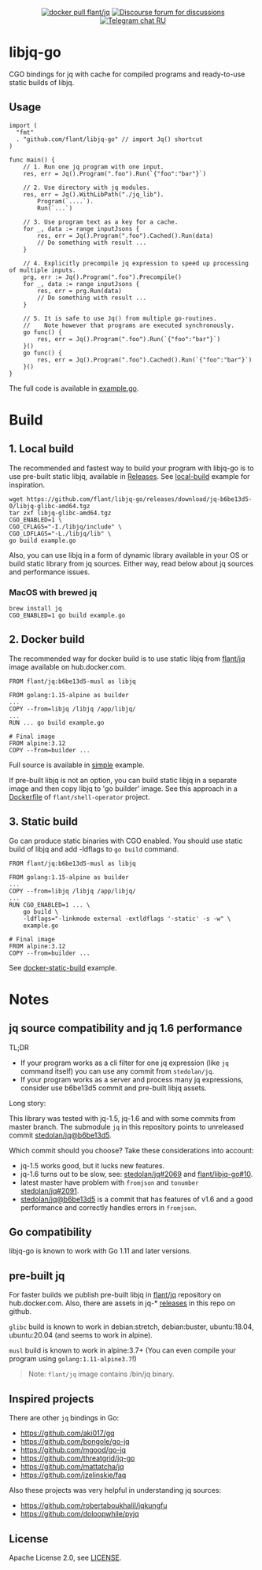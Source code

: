 <p align="center">
<a href="https://hub.docker.com/r/flant/jq"><img src="https://img.shields.io/docker/pulls/flant/jq.svg?logo=docker" alt="docker pull flant/jq"/></a>
<a href="https://community.flant.com/c/shell-operator/7"><img src="https://img.shields.io/discourse/status?server=https%3A%2F%2Fcommunity.flant.com" alt="Discourse forum for discussions"/></a>
<a href="https://t.me/kubeoperator"><img src="https://img.shields.io/badge/telegram-RU%20chat-179cde.svg?logo=telegram" alt="Telegram chat RU"/></a>
</p>

# libjq-go

CGO bindings for jq with cache for compiled programs and ready-to-use static builds of libjq.

## Usage

```
import (
  "fmt"
  . "github.com/flant/libjq-go" // import Jq() shortcut
)

func main() {
	// 1. Run one jq program with one input.
	res, err = Jq().Program(".foo").Run(`{"foo":"bar"}`)

	// 2. Use directory with jq modules.
	res, err = Jq().WithLibPath("./jq_lib").
		Program(`....`).
		Run(`...`)
	
	// 3. Use program text as a key for a cache.
	for _, data := range inputJsons {
		res, err = Jq().Program(".foo").Cached().Run(data)
		// Do something with result ...
	}
	
	// 4. Explicitly precompile jq expression to speed up processing of multiple inputs.
	prg, err := Jq().Program(".foo").Precompile()
	for _, data := range inputJsons {
		res, err = prg.Run(data)
		// Do something with result ...
	}
	
	// 5. It is safe to use Jq() from multiple go-routines.
	//    Note however that programs are executed synchronously.
	go func() {
		res, err = Jq().Program(".foo").Run(`{"foo":"bar"}`)
	}()
	go func() {
		res, err = Jq().Program(".foo").Cached().Run(`{"foo":"bar"}`)
	}()
}
```

The full code is available in [example.go](./examples/simple/example.go).


# Build

## 1. Local build

The recommended and fastest way to build your program with libjq-go is to use pre-built static libjq, available in [Releases](https://github.com/flant/libjq-go/releases). See [local-build](./examples/local-build) example for inspiration.

```
wget https://github.com/flant/libjq-go/releases/download/jq-b6be13d5-0/libjq-glibc-amd64.tgz
tar zxf libjq-glibc-amd64.tgz
CGO_ENABLED=1 \
CGO_CFLAGS="-I./libjq/include" \
CGO_LDFLAGS="-L./libjq/lib" \
go build example.go
```

Also, you can use libjq in a form of dynamic library available in your OS or build static library from jq sources. Either way, read below about jq sources and performance issues.

### MacOS with brewed jq

```
brew install jq
CGO_ENABLED=1 go build example.go
```

## 2. Docker build

The recommended way for docker build is to use static libjq from [flant/jq](https://hub.docker.com/repository/docker/flant/jq) image available on hub.docker.com.

```
FROM flant/jq:b6be13d5-musl as libjq

FROM golang:1.15-alpine as builder
...
COPY --from=libjq /libjq /app/libjq/
...
RUN ... go build example.go

# Final image
FROM alpine:3.12
COPY --from=builder ...
```

Full source is available in [simple](./examples/simple) example.

If pre-built libjq is not an option, you can build static libjq in a separate image and then copy libjq to 'go builder' image. See this approach in a [Dockerfile](https://github.com/flant/shell-operator/blob/v1.0.0-beta.13/Dockerfile) of `flant/shell-operator` project.

## 3. Static build

Go can produce static binaries with CGO enabled. You should use static build of libjq and add -ldflags to `go build` command.

```
FROM flant/jq:b6be13d5-musl as libjq

FROM golang:1.15-alpine as builder
...
COPY --from=libjq /libjq /app/libjq/
...
RUN CGO_ENABLED=1 ... \
    go build \
    -ldflags="-linkmode external -extldflags '-static' -s -w" \
    example.go

# Final image
FROM alpine:3.12
COPY --from=builder ...
```

See [docker-static-build](./examples/docker-static-build) example.

# Notes

## jq source compatibility and jq 1.6 performance

TL;DR

- If your program works as a cli filter for one jq expression (like `jq` command itself) you can use any commit from `stedolan/jq`.
- If your program works as a server and process many jq expressions, consider use b6be13d5 commit and pre-built libjq assets.

Long story:

This library was tested with jq-1.5, jq-1.6 and with some commits from master branch. The submodule `jq` in this repository points to unreleased commit [stedolan/jq@b6be13d5](https://github.com/stedolan/jq/commit/b6be13d5de6dd7d8aad5fd871eb6b0b30fc7d7f6).

Which commit should you choose? Take these considerations into account:

- jq-1.5 works good, but it lucks new features.
- jq-1.6 turns out to be slow, see: [stedolan/jq#2069](https://github.com/stedolan/jq/issues/2069) and [flant/libjq-go#10](https://github.com/flant/libjq-go/issues/10).
- latest master have problem with `fromjson` and `tonumber` [stedolan/jq#2091](https://github.com/stedolan/jq/issues/2091).
- [stedolan/jq@b6be13d5](https://github.com/stedolan/jq/commit/b6be13d5de6dd7d8aad5fd871eb6b0b30fc7d7f6) is a commit that has features of v1.6 and a good performance and correctly handles errors in `fromjson`.


## Go compatibility

libjq-go is known to work with Go 1.11 and later versions.

## pre-built jq

For faster builds we publish pre-built libjq in [flant/jq](https://hub.docker.com/repository/docker/flant/jq) repository on hub.docker.com. Also, there are assets in jq-* [releases](https://github.com/flant/libjq-go/releases) in this repo on github.

`glibc` build is known to work in debian:stretch, debian:buster, ubuntu:18.04, ubuntu:20.04 (and seems to work in alpine).

`musl` build is known to work in alpine:3.7+ (You can even compile your program using `golang:1.11-alpine3.7`!)

> Note: `flant/jq` image contains /bin/jq binary.

## Inspired projects

There are other `jq` bindings in Go:

- https://github.com/aki017/gq
- https://github.com/bongole/go-jq
- https://github.com/mgood/go-jq
- https://github.com/threatgrid/jq-go
- https://github.com/mattatcha/jq
- https://github.com/jzelinskie/faq

Also these projects was very helpful in understanding jq sources:

- https://github.com/robertaboukhalil/jqkungfu
- https://github.com/doloopwhile/pyjq


## License

Apache License 2.0, see [LICENSE](LICENSE).
